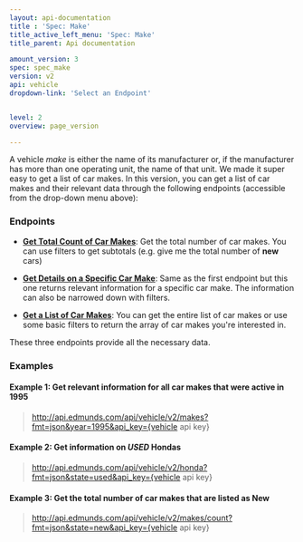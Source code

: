 ```yaml
---
layout: api-documentation
title : 'Spec: Make'
title_active_left_menu: 'Spec: Make'
title_parent: Api documentation

amount_version: 3
spec: spec_make
version: v2
api: vehicle
dropdown-link: 'Select an Endpoint'


level: 2
overview: page_version

---
```


<div class="info-message">

A vehicle <i>make</i> is either the name of its manufacturer or, if the manufacturer has more than one operating unit, the name of that unit. We made it super easy to get a list of car makes. In this version, you can get a list of car makes and their relevant data through the following endpoints (accessible from the drop-down menu above):

</div>

### Endpoints

* [**Get Total Count of Car Makes**](/api-documentation/vehicle/spec_make/v2/03_makes_count/api-description.html): Get the total number of car makes. You can use filters to get subtotals (e.g. give me the total number of __new__ cars)

* [**Get Details on a Specific Car Make**](/api-documentation/vehicle/spec_make/v2/02_make_details/api-description.html): Same as the first endpoint but this one returns relevant information for a specific car make. The information can also be narrowed down with filters.

* [**Get a List of Car Makes**](/api-documentation/vehicle/spec_make/v2/01_list_of_makes/api-description.html): You can get the entire list of car makes or use some basic filters to return the array of car makes you're interested in.

These three endpoints provide all the necessary data.

### Examples

#### Example 1: Get relevant information for all car makes that were active in 1995

> http://api.edmunds.com/api/vehicle/v2/makes?fmt=json&year=1995&api_key={vehicle api key}

#### Example 2: Get information on _USED_ Hondas

> http://api.edmunds.com/api/vehicle/v2/honda?fmt=json&state=used&api_key={vehicle api key}

#### Example 3: Get the total number of car makes that are listed as __New__

> http://api.edmunds.com/api/vehicle/v2/makes/count?fmt=json&state=new&api_key={vehicle api key}
